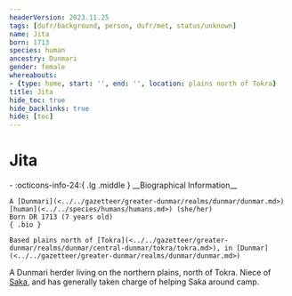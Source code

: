 ```yaml
---
headerVersion: 2023.11.25
tags: [dufr/background, person, dufr/met, status/unknown]
name: Jita
born: 1713
species: human
ancestry: Dunmari
gender: female
whereabouts:
- {type: home, start: '', end: '', location: plains north of Tokra}
title: Jita
hide_toc: true
hide_backlinks: true
hide: [toc]
---
```

# Jita
<div class="grid cards ext-narrow-margin ext-one-column" markdown>
- :octicons-info-24:{ .lg .middle } __Biographical Information__

    A [Dunmari](<../../gazetteer/greater-dunmar/realms/dunmar/dunmar.md>) [human](<../../species/humans/humans.md>) (she/her)  
    Born DR 1713 (7 years old)  
    { .bio }

    Based plains north of [Tokra](<../../gazetteer/greater-dunmar/realms/dunmar/central-dunmar/tokra/tokra.md>), in [Dunmar](<../../gazetteer/greater-dunmar/realms/dunmar/dunmar.md>)
</div>


A Dunmari herder living on the northern plains, north of Tokra. Niece of [Saka](<./saka.md>), and has generally taken charge of helping Saka around camp. 